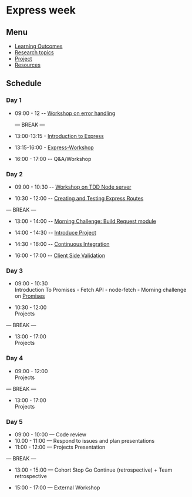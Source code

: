 # Express week

## Menu

- [Learning Outcomes](./learning-outcomes.md)
- [Research topics](./research-afternoon.md)
- [Project](./project.md)
- [Resources](./resources)

## Schedule

### Day 1

- 09:00 - 12 -- [Workshop on error handling](https://github.com/foundersandcoders/error-handling-workshop)

  — BREAK —

- 13:00-13:15 - [Introduction to Express](https://github.com/foundersandcoders/introduction-to-express)

- 13:15-16:00 - [Express-Workshop](https://github.com/GSG-G8/express-workshop)
- 16:00 - 17:00
  -- Q&A/Workshop

### Day 2

- 09:00 - 10:30 -- [Workshop on TDD Node server](https://github.com/foundersandcoders/ws-tdd-node-server)

- 10:30 - 12:00 -- [Creating and Testing Express Routes](https://github.com/ali-7/express-and-testing-workshop)

— BREAK —

- 13:00 - 14:00 -- [Morning Challenge: Build Request module](https://github.com/foundersandcoders/mc-request-module-workshop)

- 14:00 - 14:30 -- [Introduce Project](./project.md)

- 14:30 - 16:00 -- [Continuous Integration](./CI.md)

- 16:00 - 17:00 -- [Client Side Validation](https://github.com/foundersandcoders/mc-client-side-validation)
  
  
### Day 3

- 09:00 - 10:30 <br /> Introduction To Promises - Fetch API - node-fetch - Morning challenge on [Promises](https://github.com/foundersandcoders/mc-promise-me-this)

- 10:30 - 12:00 <br>
  Projects

— BREAK —

- 13:00 - 17:00<br>
  Projects

### Day 4

- 09:00 - 12:00 <br>
  Projects

— BREAK —

- 13:00 - 17:00 <br>
  Projects

### Day 5

- 09:00 - 10:00 — Code review 
- 10.00 - 11:00 — Respond to issues and plan presentations
- 11:00 - 12:00 — Projects Presentation

— BREAK —

- 13:00 - 15:00 — Cohort Stop Go Continue (retrospective) + Team retrospective

- 15:00 - 17:00 — External Workshop
